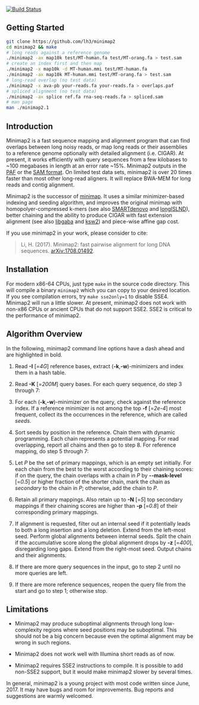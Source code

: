 [![Build Status](https://travis-ci.org/lh3/minimap2.svg?branch=master)](https://travis-ci.org/lh3/minimap2)
## Getting Started
```sh
git clone https://github.com/lh3/minimap2
cd minimap2 && make
# long reads against a reference genome
./minimap2 -ax map10k test/MT-human.fa test/MT-orang.fa > test.sam
# create an index first and then map
./minimap2 -x map10k -d MT-human.mmi test/MT-human.fa
./minimap2 -ax map10k MT-human.mmi test/MT-orang.fa > test.sam
# long-read overlap (no test data)
./minimap2 -x ava-pb your-reads.fa your-reads.fa > overlaps.paf
# spliced alignment (no test data)
./minimap2 -ax splice ref.fa rna-seq-reads.fa > spliced.sam
# man page
man ./minimap2.1
```

## Introduction

Minimap2 is a fast sequence mapping and alignment program that can find
overlaps between long noisy reads, or map long reads or their assemblies to a
reference genome optionally with detailed alignment (i.e. CIGAR). At present,
it works efficiently with query sequences from a few kilobases to ~100
megabases in length at an error rate ~15%. Minimap2 outputs in the [PAF][paf] or
the [SAM format][sam]. On limited test data sets, minimap2 is over 20 times
faster than most other long-read aligners. It will replace BWA-MEM for long
reads and contig alignment.

Minimap2 is the successor of [minimap][minimap]. It uses a similar
minimizer-based indexing and seeding algorithm, and improves the original
minimap with homopolyer-compressed k-mers (see also [SMARTdenovo][smartdenovo]
and [longISLND][longislnd]), better chaining and the ability to produce CIGAR
with fast extension alignment (see also [libgaba][gaba] and [ksw2][ksw2]) and
piece-wise affine gap cost.

If you use minimap2 in your work, please consider to cite:

> Li, H. (2017). Minimap2: fast pairwise alignment for long DNA sequences. [arXiv:1708.01492](https://arxiv.org/abs/1708.01492).

## Installation

For modern x86-64 CPUs, just type `make` in the source code directory. This
will compile a binary `minimap2` which you can copy to your desired location.
If you see compilation errors, try `make sse2only=1` to disable SSE4. Minimap2
will run a little slower. At present, minimap2 does not work with non-x86 CPUs
or ancient CPUs that do not support SSE2. SSE2 is critical to the performance
of minimap2.

## Algorithm Overview

In the following, minimap2 command line options have a dash ahead and are
highlighted in bold.

1. Read **-I** [=*4G*] reference bases, extract (**-k**,**-w**)-minimizers and
   index them in a hash table.

2. Read **-K** [=*200M*] query bases. For each query sequence, do step 3
   through 7:

3. For each (**-k**,**-w**)-minimizer on the query, check against the reference
   index. If a reference minimizer is not among the top **-f** [=*2e-4*] most
   frequent, collect its the occurrences in the reference, which are called
   *seeds*.

4. Sort seeds by position in the reference. Chain them with dynamic
   programming. Each chain represents a potential mapping. For read
   overlapping, report all chains and then go to step 8. For reference mapping,
   do step 5 through 7:

5. Let *P* be the set of primary mappings, which is an empty set initially. For
   each chain from the best to the worst according to their chaining scores: if
   on the query, the chain overlaps with a chain in *P* by **--mask-level**
   [=*0.5*] or higher fraction of the shorter chain, mark the chain as
   *secondary* to the chain in *P*; otherwise, add the chain to *P*.

6. Retain all primary mappings. Also retain up to **-N** [=*5*] top secondary
   mappings if their chaining scores are higher than **-p** [=*0.8*] of their
   corresponding primary mappings.

7. If alignment is requested, filter out an internal seed if it potentially
   leads to both a long insertion and a long deletion. Extend from the
   left-most seed. Perform global alignments between internal seeds.  Split the
   chain if the accumulative score along the global alignment drops by **-z**
   [=*400*], disregarding long gaps. Extend from the right-most seed.  Output
   chains and their alignments.

8. If there are more query sequences in the input, go to step 2 until no more
   queries are left.

9. If there are more reference sequences, reopen the query file from the start
   and go to step 1; otherwise stop.

## Limitations

* Minimap2 may produce suboptimal alignments through long low-complexity
  regions where seed positions may be suboptimal. This should not be a big
  concern because even the optimal alignment may be wrong in such regions.

* Minimap2 does not work well with Illumina short reads as of now.

* Minimap2 requires SSE2 instructions to compile. It is possible to add
  non-SSE2 support, but it would make minimap2 slower by several times.

In general, minimap2 is a young project with most code written since June, 2017.
It may have bugs and room for improvements. Bug reports and suggestions are
warmly welcomed.



[paf]: https://github.com/lh3/miniasm/blob/master/PAF.md
[sam]: https://samtools.github.io/hts-specs/SAMv1.pdf
[minimap]: https://github.com/lh3/minimap
[smartdenovo]: https://github.com/ruanjue/smartdenovo
[longislnd]: https://www.ncbi.nlm.nih.gov/pubmed/27667791
[gaba]: https://github.com/ocxtal/libgaba
[ksw2]: https://github.com/lh3/ksw2
